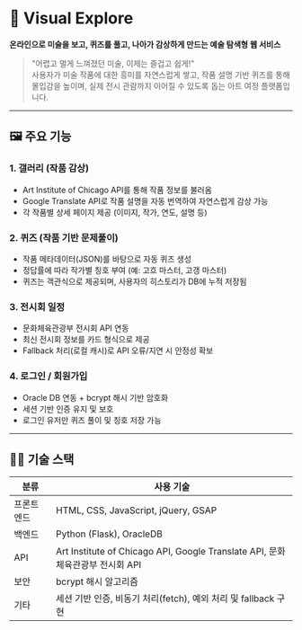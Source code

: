# 🎨 Visual Explore

**온라인으로 미술을 보고, 퀴즈를 풀고, 나아가 감상하게 만드는 예술 탐색형 웹 서비스**

> "어렵고 멀게 느껴졌던 미술, 이제는 즐겁고 쉽게!"  
> 사용자가 미술 작품에 대한 흥미를 자연스럽게 쌓고, 작품 설명 기반 퀴즈를 통해 몰입감을 높이며, 실제 전시 관람까지 이어질 수 있도록 돕는 아트 여정 플랫폼입니다.

---

## 🖼 주요 기능

### 1. 갤러리 (작품 감상)
- Art Institute of Chicago API를 통해 작품 정보를 불러옴
- Google Translate API로 작품 설명을 자동 번역하여 자연스럽게 감상 가능
- 각 작품별 상세 페이지 제공 (이미지, 작가, 연도, 설명 등)

### 2. 퀴즈 (작품 기반 문제풀이)
- 작품 메타데이터(JSON)를 바탕으로 자동 퀴즈 생성
- 정답률에 따라 작가별 칭호 부여 (예: 고흐 마스터, 고갱 마스터)
- 퀴즈는 객관식으로 제공되며, 사용자의 히스토리가 DB에 누적 저장됨

### 3. 전시회 일정
- 문화체육관광부 전시회 API 연동
- 최신 전시회 정보를 카드 형식으로 제공
- Fallback 처리(로컬 캐시)로 API 오류/지연 시 안정성 확보

### 4. 로그인 / 회원가입
- Oracle DB 연동 + bcrypt 해시 기반 암호화
- 세션 기반 인증 유지 및 보호
- 로그인 유저만 퀴즈 풀이 및 칭호 저장 가능

---

## 🧑‍💻 기술 스택

| 분류 | 사용 기술 |
|------|-----------|
| 프론트엔드 | HTML, CSS, JavaScript, jQuery, GSAP |
| 백엔드 | Python (Flask), OracleDB |
| API | Art Institute of Chicago API, Google Translate API, 문화체육관광부 전시회 API |
| 보안 | bcrypt 해시 알고리즘 |
| 기타 | 세션 기반 인증, 비동기 처리(fetch), 예외 처리 및 fallback 구현 |




